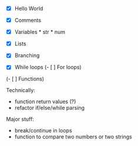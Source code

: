 - [x] Hello World
- [x] Comments

- [x] Variables
      * str
      * num
- [x] Lists

- [x] Branching
- [x] While loops
(- [ ] For loops) 

(- [ ] Functions)

Technically:
* function return values (?)
* refactor if/else/while parsing

Major stuff:
* break/continue in loops
* function to compare two numbers or two strings